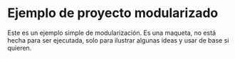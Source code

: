 # Ejemplo de proyecto modularizado

Este es un ejemplo simple de modularización. Es una maqueta, no está hecha para ser ejecutada, solo para ilustrar algunas ideas y usar de base si quieren.